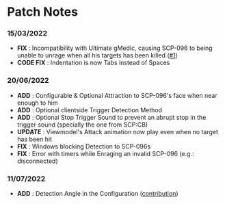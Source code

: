 # Patch Notes
### 15/03/2022
+ **FIX** : Incompatibility with Ultimate gMedic, causing SCP-096 to being unable to unrage when all his targets has been killed ([#1](https://github.com/Guthen/vkxscp096/issues/1)) 
+ **CODE FIX** : Indentation is now Tabs instead of Spaces

### 20/06/2022
+ **ADD** : Configurable & Optional Attraction to SCP-096's face when near enough to him 
+ **ADD** : Optional clientside Trigger Detection Method
+ **ADD** : Optional Stop Trigger Sound to prevent an abrupt stop in the trigger sound (specially the one from SCP:CB)
+ **UPDATE** : Viewmodel's Attack animation now play even when no target has been hit 
+ **FIX** : Windows blocking Detection to SCP-096s
+ **FIX** : Error with timers while Enraging an invalid SCP-096 (e.g.: disconnected)  

### 11/07/2022
+ **ADD** : Detection Angle in the Configuration ([contribution](https://github.com/Guthen/vkxscp096/pull/3))
